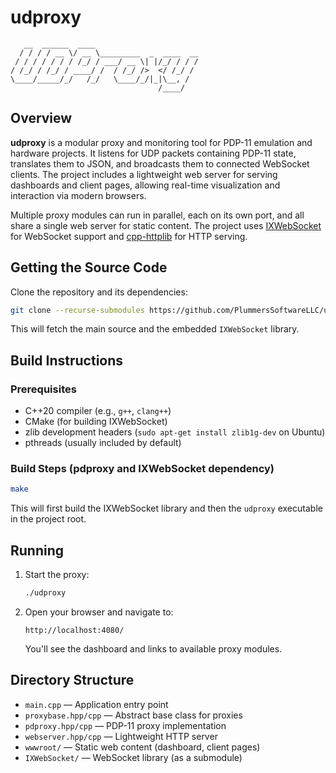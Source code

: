 # udproxy
```
   __  ______  ____                       
  / / / / __ \/ __ \_________  _  ____  __
 / / / / / / / /_/ / ___/ __ \| |/_/ / / /
/ /_/ / /_/ / ____/ /  / /_/ />  </ /_/ / 
\____/_____/_/   /_/   \____/_/|_|\__, /  
                                 /____/ 
```
## Overview

**udproxy** is a modular proxy and monitoring tool for PDP-11 emulation and hardware projects. It listens for UDP packets containing PDP-11 state, translates them to JSON, and broadcasts them to connected WebSocket clients. The project includes a lightweight web server for serving dashboards and client pages, allowing real-time visualization and interaction via modern browsers.

Multiple proxy modules can run in parallel, each on its own port, and all share a single web server for static content. The project uses [IXWebSocket](https://github.com/machinezone/IXWebSocket) for WebSocket support and [cpp-httplib](https://github.com/yhirose/cpp-httplib) for HTTP serving.

## Getting the Source Code

Clone the repository and its dependencies:

```bash
git clone --recurse-submodules https://github.com/PlummersSoftwareLLC/udproxy.git
```

This will fetch the main source and the embedded `IXWebSocket` library.

## Build Instructions

### Prerequisites

- C++20 compiler (e.g., `g++`, `clang++`)
- CMake (for building IXWebSocket)
- zlib development headers (`sudo apt-get install zlib1g-dev` on Ubuntu)
- pthreads (usually included by default)

### Build Steps (pdproxy and IXWebSocket dependency)

   ```bash
   make
   ```

   This will first build the IXWebSocket library and then the `udproxy` executable in the project root.

## Running

1. Start the proxy:

   ```bash
   ./udproxy
   ```

2. Open your browser and navigate to:

   ```
   http://localhost:4080/
   ```

   You'll see the dashboard and links to available proxy modules.

## Directory Structure

- `main.cpp` — Application entry point
- `proxybase.hpp/cpp` — Abstract base class for proxies
- `pdproxy.hpp/cpp` — PDP-11 proxy implementation
- `webserver.hpp/cpp` — Lightweight HTTP server
- `wwwroot/` — Static web content (dashboard, client pages)
- `IXWebSocket/` — WebSocket library (as a submodule)
